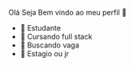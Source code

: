 Olá Seja Bem vindo ao meu perfil 👋


- 🔭 Estudante
- 🌱 Cursando full stack
- 🤔 Buscando vaga
- 💬 Estagio ou jr



